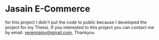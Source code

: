 # Jasain E-Commerce
for this project I didn't put the code to public because I developed the project for my Thesis. If you interested to this project you can contact me by email: yeremiajoy@gmail.com, Thankyou
